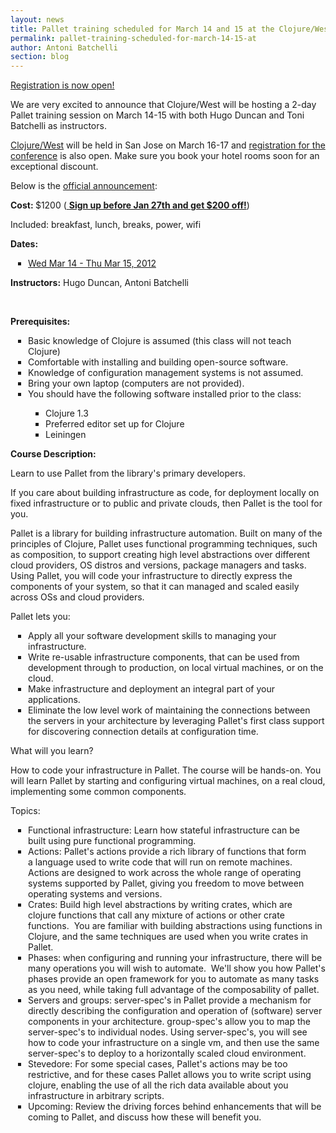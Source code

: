 ```yaml
---
layout: news
title: Pallet training scheduled for March 14 and 15 at the Clojure/West Conference
permalink: pallet-training-scheduled-for-march-14-15-at
author: Antoni Batchelli
section: blog
---
```


<p><a href="http://www.regonline.com/Register/Checkin.aspx?EventID=1041359">Registration is now open!</a></p>
<p>We are very excited to announce that Clojure/West will be hosting a 2-day Pallet training session on March 14-15 with both Hugo Duncan and Toni Batchelli as instructors.&nbsp;</p>
<p><a href="http://clojurewest.org/">Clojure/West</a> will be held in San Jose on March 16-17 and <a href="http://clojurewest.org/">registration for the conference</a> is also open. Make sure you book your hotel rooms soon for an exceptional discount.</p>
<p>Below is the <a href="http://clojurewest.squarespace.com/training-pallet/">official announcement</a>:</p>
<p><span style="color: #626262; font-family: 'Lucida Sans Unicode', 'Lucida Grande', Tahoma, sans-serif; font-size: 12px; line-height: 21px;"> </span></p>
<p style="margin-bottom: 1em; margin-top: 0em;"><strong>Cost:&nbsp;</strong>$1200 (<a href="http://www.regonline.com/Register/Checkin.aspx?EventID=1041359"> <strong>Sign up before Jan 27th and get $200 off!</strong></a>)</p>
<p style="margin-bottom: 1em; margin-top: 0em;">Included: breakfast, lunch, breaks, power, wifi</p>
<p style="margin-bottom: 1em; margin-top: 0em;"><strong>Dates:</strong></p>
<ul style="list-style-type: square; margin-top: 1em; margin-right: 0px; margin-bottom: 1em; margin-left: 0px; padding-top: 0px; padding-right: 0px; padding-bottom: 0px; padding-left: 2em;">
<li><a href="http://www.regonline.com/Register/Checkin.aspx?EventID=1041359">Wed Mar 14 - Thu Mar 15, 2012</a></li>
</ul>
<p style="margin-bottom: 1em; margin-top: 0em;"><strong>Instructors:</strong>&nbsp;Hugo Duncan, Antoni Batchelli</p>
<p style="margin-bottom: 1em; margin-top: 0em;">&nbsp;</p>
<p style="margin-bottom: 1em; margin-top: 0em;"><strong>Prerequisites:</strong></p>
<div>
<ul style="list-style-type: square; margin-top: 1em; margin-right: 0px; margin-bottom: 1em; margin-left: 0px; padding-top: 0px; padding-right: 0px; padding-bottom: 0px; padding-left: 2em;">
<li>Basic knowledge of Clojure is assumed (this class will not teach Clojure)</li>
<li>Comfortable with installing and building open-source software.</li>
<li>Knowledge of configuration management systems is not assumed.</li>
<li>Bring your own laptop (computers are not provided).</li>
<li>You should have the following software installed prior to the class:      
<ul style="list-style-type: square; margin-top: 1em; margin-right: 0px; margin-bottom: 1em; margin-left: 0px; padding-top: 0px; padding-right: 0px; padding-bottom: 0px; padding-left: 2em;">
<li>Clojure 1.3</li>
<li>Preferred editor set up for Clojure</li>
<li>Leiningen</li>
</ul>
</li>
</ul>
</div>
<p style="margin-bottom: 1em; margin-top: 0em;"><strong>Course Description:</strong></p>
<p style="margin-bottom: 1em; margin-top: 0em;">Learn to use Pallet from the library's primary developers.</p>
<p style="margin-bottom: 1em; margin-top: 0em;">If you care about building infrastructure as code, for deployment&nbsp;locally on fixed infrastructure or to public and private clouds, then&nbsp;Pallet is the tool for you.</p>
<p style="margin-bottom: 1em; margin-top: 0em;">Pallet is a library for building infrastructure automation. Built on many of the principles of Clojure, Pallet uses functional programming techniques, such as composition, to support creating high level abstractions over different cloud providers, OS distros and versions,&nbsp;package managers and tasks. Using Pallet, you will code your infrastructure to directly express the components of your system, so that it can managed and scaled easily across OSs and cloud providers.</p>
<p style="margin-bottom: 1em; margin-top: 0em;">Pallet lets you:</p>
<ul style="list-style-type: square; margin-top: 1em; margin-right: 0px; margin-bottom: 1em; margin-left: 0px; padding-top: 0px; padding-right: 0px; padding-bottom: 0px; padding-left: 2em;">
<li>Apply all your software development skills to managing your infrastructure.</li>
<li>Write re-usable infrastructure components, that can be used from development&nbsp;through to production, on local virtual machines, or on the cloud.</li>
<li>Make infrastructure and deployment an integral part of your applications.</li>
<li>Eliminate the low level work of maintaining the connections between the&nbsp;servers in your architecture by leveraging Pallet's first class support for&nbsp;discovering connection details at configuration time.</li>
</ul>
<p style="margin-bottom: 1em; margin-top: 0em;">What will you learn?</p>
<p style="margin-bottom: 1em; margin-top: 0em;">How to code your infrastructure in Pallet. The course will be hands-on. You will learn Pallet by starting and configuring virtual machines, on a real cloud, implementing some common components.</p>
<p style="margin-bottom: 1em; margin-top: 0em;">Topics:</p>
<ul style="list-style-type: square; margin-top: 1em; margin-right: 0px; margin-bottom: 1em; margin-left: 0px; padding-top: 0px; padding-right: 0px; padding-bottom: 0px; padding-left: 2em;">
<li>Functional infrastructure: Learn how stateful infrastructure can be built&nbsp;using pure functional programming.</li>
<li>Actions: Pallet's actions provide a rich library of functions that form a&nbsp;language used to write code that will run on remote machines. Actions are&nbsp;designed to work across the whole range of operating systems supported by&nbsp;Pallet, giving you freedom to move between operating systems and versions.</li>
<li>Crates: Build high level abstractions by writing crates, which are clojure&nbsp;functions that call any mixture of actions or other crate functions. &nbsp;You&nbsp;are familiar with building abstractions using functions in Clojure, and the&nbsp;same techniques are used when you write crates in Pallet.</li>
<li>Phases: when configuring and running your infrastructure, there will be many&nbsp;operations you will wish to automate. &nbsp;We'll show you how Pallet's phases&nbsp;provide an open framework for you to automate as many tasks as you need,&nbsp;while taking full advantage of the composability of pallet.</li>
<li>Servers and groups: server-spec's in Pallet provide a mechanism for directly&nbsp;describing the configuration and operation of (software) server components&nbsp;in your architecture. group-spec's allow you to map the server-spec's to&nbsp;individual nodes. Using server-spec's, you will see how to code your&nbsp;infrastructure on a single vm, and then use the same server-spec's to deploy&nbsp;to a horizontally scaled cloud environment.</li>
<li>Stevedore: For some special cases, Pallet's actions may be too restrictive,&nbsp;and for these cases Pallet allows you to write script using clojure,&nbsp;enabling the use of all the rich data available about you infrastructure in&nbsp;arbitrary scripts.</li>
<li>Upcoming: Review the driving forces behind enhancements that will be coming&nbsp;to Pallet, and discuss how these will benefit you.</li>
</ul>
<p>&nbsp;</p>